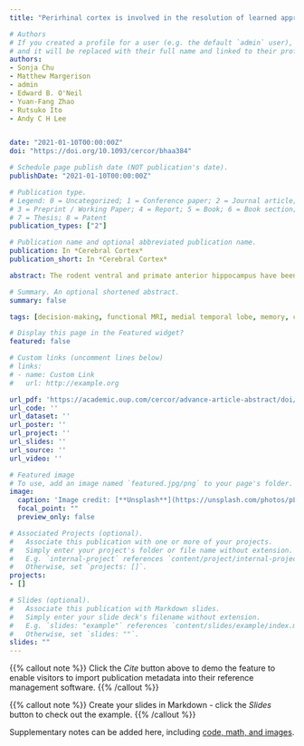 ```yaml
---
title: "Perirhinal cortex is involved in the resolution of learned approach–avoidance conflict associated with discrete objects"

# Authors
# If you created a profile for a user (e.g. the default `admin` user), write the username (folder name) here
# and it will be replaced with their full name and linked to their profile.
authors:
- Sonja Chu
- Matthew Margerison
- admin
- Edward B. O'Neil
- Yuan-Fang Zhao
- Rutsuko Ito
- Andy C H Lee


date: "2021-01-10T00:00:00Z"
doi: "https://doi.org/10.1093/cercor/bhaa384"

# Schedule page publish date (NOT publication's date).
publishDate: "2021-01-10T00:00:00Z"

# Publication type.
# Legend: 0 = Uncategorized; 1 = Conference paper; 2 = Journal article;
# 3 = Preprint / Working Paper; 4 = Report; 5 = Book; 6 = Book section;
# 7 = Thesis; 8 = Patent
publication_types: ["2"]

# Publication name and optional abbreviated publication name.
publication: In *Cerebral Cortex*
publication_short: In *Cerebral Cortex*

abstract: The rodent ventral and primate anterior hippocampus have been implicated in approach–avoidance (AA) conflict processing. It is unclear, however, whether this structure contributes to AA conflict detection and/or resolution, and if its involvement extends to conditions of AA conflict devoid of spatial/contextual information. To investigate this, neurologically healthy human participants first learned to approach or avoid single novel visual objects with the goal of maximizing earned points. Approaching led to point gain and loss for positive and negative objects, respectively, whereas avoidance had no impact on score. Pairs of these objects, each possessing nonconflicting (positive–positive negative–negative) or conflicting (positive–negative) valences, were then presented during functional magnetic resonance imaging. Participants either made an AA decision to score points (Decision task), indicated whether the objects had identical or differing valences (Memory task), or followed a visual instruction to approach or avoid (Action task). Converging multivariate and univariate results revealed that within the medial temporal lobe, perirhinal cortex, rather  than the anterior hippocampus, was predominantly associated with object-based AA conflict resolution. We suggest the anterior hippocampus may not contribute equally to all learned AA conflict scenarios and that stimulus information type may be a critical and overlooked determinant of the neural mechanisms underlying AA conflict behavior.

# Summary. An optional shortened abstract.
summary: false

tags: [decision-making, functional MRI, medial temporal lobe, memory, conflict]

# Display this page in the Featured widget?
featured: false

# Custom links (uncomment lines below)
# links:
# - name: Custom Link
#   url: http://example.org

url_pdf: 'https://academic.oup.com/cercor/advance-article-abstract/doi/10.1093/cercor/bhaa384/6082825'
url_code: ''
url_dataset: ''
url_poster: ''
url_project: ''
url_slides: ''
url_source: ''
url_video: ''

# Featured image
# To use, add an image named `featured.jpg/png` to your page's folder.
image:
  caption: 'Image credit: [**Unsplash**](https://unsplash.com/photos/pLCdAaMFLTE)'
  focal_point: ""
  preview_only: false

# Associated Projects (optional).
#   Associate this publication with one or more of your projects.
#   Simply enter your project's folder or file name without extension.
#   E.g. `internal-project` references `content/project/internal-project/index.md`.
#   Otherwise, set `projects: []`.
projects:
- []

# Slides (optional).
#   Associate this publication with Markdown slides.
#   Simply enter your slide deck's filename without extension.
#   E.g. `slides: "example"` references `content/slides/example/index.md`.
#   Otherwise, set `slides: ""`.
slides: ""
---
```


{{% callout note %}}
Click the *Cite* button above to demo the feature to enable visitors to import publication metadata into their reference management software.
{{% /callout %}}

{{% callout note %}}
Create your slides in Markdown - click the *Slides* button to check out the example.
{{% /callout %}}

Supplementary notes can be added here, including [code, math, and images](https://wowchemy.com/docs/writing-markdown-latex/).

